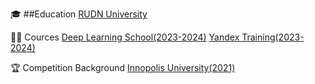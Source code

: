 🎓 ##Education
[RUDN University](https://www.rudn.ru/)

👨‍🏫 Cources
[Deep Learning School(2023-2024)](https://dls.samcs.ru/)
[Yandex Training(2023-2024)](https://yandex.ru/yaintern/training/algorithm-training)

🏆 Competition Background
[Innopolis University(2021)](https://innopolis.university/?ysclid=mh814ibywx972086197)

<!--
**gaus2005eulerovich/gaus2005eulerovich** is a ✨ _special_ ✨ repository because its `README.md` (this file) appears on your GitHub profile.

Here are some ideas to get you started:

- 🔭 I’m currently working on ...
- 🌱 I’m currently learning ...
- 👯 I’m looking to collaborate on ...
- 🤔 I’m looking for help with ...
- 💬 Ask me about ...
- 📫 How to reach me: ...
- 😄 Pronouns: ...
- ⚡ Fun fact: ...
-->
